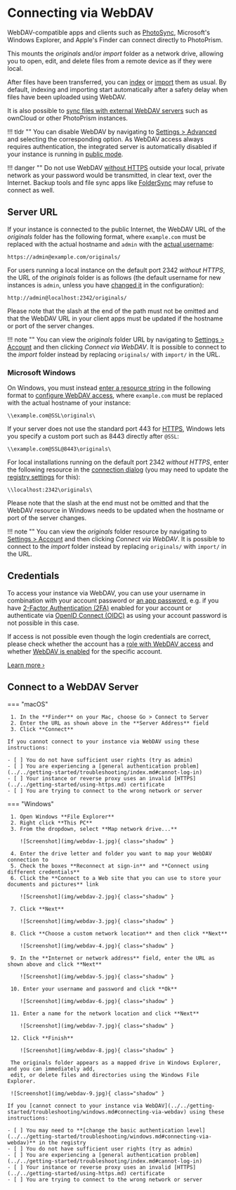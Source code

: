 # Connecting via WebDAV

WebDAV-compatible apps and clients such as [PhotoSync](mobile-devices.md), Microsoft's Windows Explorer,
and Apple's Finder can connect directly to PhotoPrism.

This mounts the *originals* and/or *import* folder as a network drive, allowing you to open, edit, and delete files from a remote device
as if they were local.

After files have been transferred, you can [index](../library/originals.md) or [import](../library/import.md) them as usual.
By default, indexing and importing start automatically after a safety delay when files have been uploaded using WebDAV.

It is also possible to [sync files with external WebDAV servers](../settings/sync.md) such as ownCloud or other PhotoPrism instances.

!!! tldr ""
    You can disable WebDAV by navigating to [Settings > Advanced](../settings/advanced.md) and selecting the corresponding option. As WebDAV access always requires authentication, the integrated server is automatically disabled if your instance is running in [public mode](../../getting-started/config-options.md#authentication).

!!! danger ""
    Do not use WebDAV [without HTTPS](../../getting-started/using-https.md) outside your local, private network as your password would be transmitted, in clear text, over the Internet. Backup tools and file sync apps like [FolderSync](https://foldersync.io/docs/faq/#https-connection-errors) may refuse to connect as well.

## Server URL

If your instance is connected to the public Internet, the WebDAV URL of the *originals* folder has the following format, where `example.com` must be replaced with the actual hostname and `admin` with the [actual username](#credentials):

```
https://admin@example.com/originals/
```

For users running a local instance on the default port 2342 *without HTTPS*, the URL of the *originals* folder is as follows (the default username for new instances is `admin`, unless you have [changed it](../../getting-started/config-options.md#authentication) in the configuration):

```
http://admin@localhost:2342/originals/
```

Please note that the slash at the end of the path must not be omitted and that the WebDAV URL in your client apps must be updated if the hostname or port of the server changes.

!!! note ""
    You can view the *originals* folder URL by navigating to [Settings > Account](../settings/account.md) and then clicking *Connect via WebDAV*. It is possible to connect to the *import* folder instead by replacing `originals/` with `import/` in the URL.

### Microsoft Windows

On Windows, you must instead [enter a resource string](#connect-to-a-webdav-server) in the following format to [configure WebDAV access](../../getting-started/troubleshooting/windows.md#connecting-via-webdav), where `example.com` must be replaced with the actual hostname of your instance:

```
\\example.com@SSL\originals\
```

If your server does not use the standard port 443 for [HTTPS](../../getting-started/using-https.md), Windows lets you specify a custom port such as 8443 directly after `@SSL`:

```
\\example.com@SSL@8443\originals\
```

For local installations running on the default port 2342 *without HTTPS*, enter the following resource in the [connection dialog](#connect-to-a-webdav-server) (you may need to update the [registry settings](../../getting-started/troubleshooting/windows.md#connecting-via-webdav) for this):

```
\\localhost:2342\originals\
```

Please note that the slash at the end must not be omitted and that the WebDAV resource in Windows needs to be updated when the hostname or port of the server changes.

!!! note ""
    You can view the *originals* folder resource by navigating to [Settings > Account](../settings/account.md) and then clicking *Connect via WebDAV*. It is possible to connect to the *import* folder instead by replacing `originals/` with `import/` in the URL.

## Credentials

To access your instance via WebDAV, you can use your username in combination with your account password or [an app password](../settings/account.md#apps-and-devices), e.g. if you have [2-Factor Authentication (2FA)](../users/2fa.md) enabled for your account or authenticate via [OpenID Connect (OIDC)](../../getting-started/advanced/openid-connect.md) as using your account password is not possible in this case.

If access is not possible even though the login credentials are correct, please check whether the account has a [role with WebDAV access](../users/roles.md) and whether [WebDAV is enabled](../users/cli.md#command-options) for the specific account.

[Learn more ›](../users/index.md)

## Connect to a WebDAV Server

=== "macOS"

     1. In the **Finder** on your Mac, choose Go > Connect to Server
     2. Enter the URL as shown above in the **Server Address** field
     3. Click **Connect**

    If you cannot connect to your instance via WebDAV using these instructions:

    - [ ] You do not have sufficient user rights (try as admin)
    - [ ] You are experiencing a [general authentication problem](../../getting-started/troubleshooting/index.md#cannot-log-in)
    - [ ] Your instance or reverse proxy uses an invalid [HTTPS](../../getting-started/using-https.md) certificate
    - [ ] You are trying to connect to the wrong network or server

=== "Windows"

     1. Open Windows **File Explorer**
     2. Right click **This PC**
     3. From the dropdown, select **Map network drive...**

        ![Screenshot](img/webdav-1.jpg){ class="shadow" }

     4. Enter the drive letter and folder you want to map your WebDAV connection to
     5. Check the boxes **Reconnect at sign-in** and **Connect using different credentials**
     6. Click the **Connect to a Web site that you can use to store your documents and pictures** link
     
        ![Screenshot](img/webdav-2.jpg){ class="shadow" }
     
     7. Click **Next**
     
        ![Screenshot](img/webdav-3.jpg){ class="shadow" }
     
     8. Click **Choose a custom network location** and then click **Next**
     
        ![Screenshot](img/webdav-4.jpg){ class="shadow" }     
     
     9. In the **Internet or network address** field, enter the URL as shown above and click **Next**
        
        ![Screenshot](img/webdav-5.jpg){ class="shadow" }
     
     10. Enter your username and password and click **Ok**
     
        ![Screenshot](img/webdav-6.jpg){ class="shadow" }
     
     11. Enter a name for the network location and click **Next**
    
        ![Screenshot](img/webdav-7.jpg){ class="shadow" }
    
     12. Click **Finish**
    
        ![Screenshot](img/webdav-8.jpg){ class="shadow" }
    
     The originals folder appears as a mapped drive in Windows Explorer, and you can immediately add,
     edit, or delete files and directories using the Windows File Explorer.
    
     ![Screenshot](img/webdav-9.jpg){ class="shadow" }

    If you [cannot connect to your instance via WebDAV](../../getting-started/troubleshooting/windows.md#connecting-via-webdav) using these instructions:

    - [ ] You may need to **[change the basic authentication level](../../getting-started/troubleshooting/windows.md#connecting-via-webdav)** in the registry
    - [ ] You do not have sufficient user rights (try as admin)
    - [ ] You are experiencing a [general authentication problem](../../getting-started/troubleshooting/index.md#cannot-log-in)
    - [ ] Your instance or reverse proxy uses an invalid [HTTPS](../../getting-started/using-https.md) certificate
    - [ ] You are trying to connect to the wrong network or server

